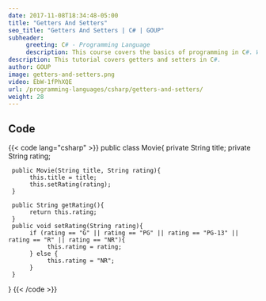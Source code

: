 ```yaml
---
date: 2017-11-08T18:34:48-05:00
title: "Getters And Setters"
seo_title: "Getters And Setters | C# | GOUP"
subheader:
     greeting: C# - Programming Language
     description: This course covers the basics of programming in C#. Work your way through the videos/articles and I'll teach you everything you need to know to start your programming journey!
description: This tutorial covers getters and setters in C#.
author: GOUP
image: getters-and-setters.png
video: EbW-1fPhXQE
url: /programming-languages/csharp/getters-and-setters/
weight: 28
---
```

## Code

{{< code lang="csharp" >}}
public class Movie{
     private String title;
     private String rating;

     public Movie(String title, String rating){
          this.title = title;
          this.setRating(rating);
     }

     public String getRating(){
          return this.rating;
     }
     public void setRating(String rating){
          if (rating == "G" || rating == "PG" || rating == "PG-13" || rating == "R" || rating == "NR"){
               this.rating = rating;
          } else {
               this.rating = "NR";
          }
     }
}
{{< /code >}}